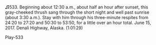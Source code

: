 ♫533. Beginning about 12:30 a.m., about half an hour after
sunset, this gray-cheeked thrush sang through the short night and well
past sunrise (about 3:30 a.m.). Stay with him through his
three-minute respites from 24:20 to 27:20 and 50:30 to 53:50, for a
little over an hour total. June 15, 2017. Denali Highway, Alaska.
(1:01:29)

Play-533
